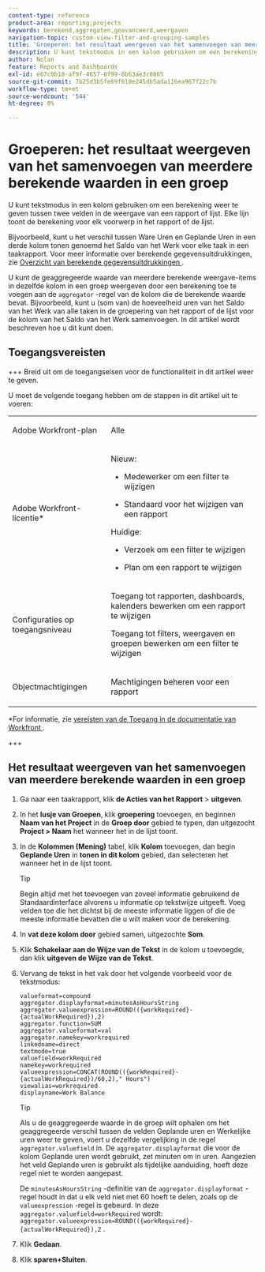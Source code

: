 ```yaml
---
content-type: reference
product-area: reporting;projects
keywords: berekend,aggregaten,geavanceerd,weergaven
navigation-topic: custom-view-filter-and-grouping-samples
title: 'Groeperen: het resultaat weergeven van het samenvoegen van meerdere berekende waarden in een groepering'
description: U kunt tekstmodus in een kolom gebruiken om een berekening weer te geven tussen twee velden in de weergave van een rapport of lijst. Elke lijn toont de berekening voor elk voorwerp in het rapport of de lijst.
author: Nolan
feature: Reports and Dashboards
exl-id: e67c0b10-af9f-4657-8f99-8b63ae3c0865
source-git-commit: 7b25d3b5fe69f610e245db5ada116ea967f22c7b
workflow-type: tm+mt
source-wordcount: '544'
ht-degree: 0%

---
```


# Groeperen: het resultaat weergeven van het samenvoegen van meerdere berekende waarden in een groep

<!--Audited: 10/2024-->

U kunt tekstmodus in een kolom gebruiken om een berekening weer te geven tussen twee velden in de weergave van een rapport of lijst. Elke lijn toont de berekening voor elk voorwerp in het rapport of de lijst.

Bijvoorbeeld, kunt u het verschil tussen Ware Uren en Geplande Uren in een derde kolom tonen genoemd het Saldo van het Werk voor elke taak in een taakrapport. Voor meer informatie over berekende gegevensuitdrukkingen, zie [ Overzicht van berekende gegevensuitdrukkingen ](../../../reports-and-dashboards/reports/calc-cstm-data-reports/calculated-data-expressions.md).

U kunt de geaggregeerde waarde van meerdere berekende weergave-items in dezelfde kolom in een groep weergeven door een berekening toe te voegen aan de `aggregator` -regel van de kolom die de berekende waarde bevat. Bijvoorbeeld, kunt u (som van) de hoeveelheid uren van het Saldo van het Werk van alle taken in de groepering van het rapport of de lijst voor de kolom van het Saldo van het Werk samenvoegen. In dit artikel wordt beschreven hoe u dit kunt doen.

## Toegangsvereisten

+++ Breid uit om de toegangseisen voor de functionaliteit in dit artikel weer te geven.

U moet de volgende toegang hebben om de stappen in dit artikel uit te voeren:

<table style="table-layout:auto"> 
 <col> 
 <col> 
 <tbody> 
  <tr> 
   <td role="rowheader">Adobe Workfront-plan</td> 
   <td> <p>Alle</p> </td> 
  </tr> 
  <tr> 
   <td role="rowheader">Adobe Workfront-licentie*</td> 
   <td> 
    <p>Nieuw:</p>
   <ul><li><p>Medewerker om een filter te wijzigen </p></li>
   <li><p>Standaard voor het wijzigen van een rapport</p></li> </ul>

<p>Huidige:</p>
   <ul><li><p>Verzoek om een filter te wijzigen </p></li>
   <li><p>Plan om een rapport te wijzigen</p></li> </ul></td> 
  </tr> 
  <tr> 
   <td role="rowheader">Configuraties op toegangsniveau</td> 
   <td> <p>Toegang tot rapporten, dashboards, kalenders bewerken om een rapport te wijzigen</p> <p>Toegang tot filters, weergaven en groepen bewerken om een filter te wijzigen</p> </td> 
  </tr> 
  <tr> 
   <td role="rowheader">Objectmachtigingen</td> 
   <td> <p>Machtigingen beheren voor een rapport</p>  </td> 
  </tr> 
 </tbody> 
</table>

*For informatie, zie [ vereisten van de Toegang in de documentatie van Workfront ](/help/quicksilver/administration-and-setup/add-users/access-levels-and-object-permissions/access-level-requirements-in-documentation.md).

+++

## Het resultaat weergeven van het samenvoegen van meerdere berekende waarden in een groep

1. Ga naar een taakrapport, klik **de Acties van het Rapport** > **uitgeven**.
1. In het **lusje van Groepen**, klik **groepering** toevoegen, en beginnen **Naam van het Project** in de **Groep door** gebied te typen, dan uitgezocht **Project > Naam** het wanneer het in de lijst toont.

1. In de **Kolommen (Mening)** tabel, klik **Kolom** toevoegen, dan begin **Geplande Uren** in **tonen in dit kolom** gebied, dan selecteren het wanneer het in de lijst toont.

   >[!TIP]
   >
   >Begin altijd met het toevoegen van zoveel informatie gebruikend de Standaardinterface alvorens u informatie op tekstwijze uitgeeft. Voeg velden toe die het dichtst bij de meeste informatie liggen of die de meeste informatie bevatten die u wilt maken voor de berekening.

1. In **vat deze kolom door** gebied samen, uitgezochte **Som**.
1. Klik **Schakelaar aan de Wijze van de Tekst** in de kolom u toevoegde, dan klik **uitgeven de Wijze van de Tekst**.
1. Vervang de tekst in het vak door het volgende voorbeeld voor de tekstmodus:

   ```
   valueformat=compound
   aggregator.displayformat=minutesAsHoursString
   aggregator.valueexpression=ROUND(({workRequired}-{actualWorkRequired}),2)
   aggregator.function=SUM
   aggregator.valueformat=val
   aggregator.namekey=workrequired
   linkedname=direct
   textmode=true
   valuefield=workRequired
   namekey=workrequired
   valueexpression=CONCAT(ROUND(({workRequired}-{actualWorkRequired})/60,2)," Hours") 
   viewalias=workrequired 
   displayname=Work Balance
   ```

   >[!TIP]
   >
   >Als u de geaggregeerde waarde in de groep wilt ophalen om het geaggregeerde verschil tussen de velden Geplande uren en Werkelijke uren weer te geven, voert u dezelfde vergelijking in de regel `aggregator.valuefield` in. De `aggregator.displayformat` die voor de kolom Geplande uren wordt gebruikt, zet minuten om in uren. Aangezien het veld Geplande uren is gebruikt als tijdelijke aanduiding, hoeft deze regel niet te worden aangepast.
   >
   >
   >De `minutesAsHoursString` -definitie van de `aggregator.displayformat` -regel houdt in dat u elk veld niet met 60 hoeft te delen, zoals op de `valueexpression` -regel is gebeurd. In deze `aggregator.valuefield=workRequired` wordt: `aggregator.valueexpression=ROUND(({workRequired}-{actualWorkRequired}),2` .
1. Klik **Gedaan**.
1. Klik **sparen+Sluiten**.
